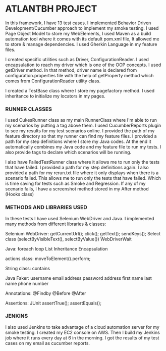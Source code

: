 # ATLANTBH PROJECT

In this framework, I have 13 test cases. I implemented Behavior Driven Development/Cucumber approach to implement my smoke testing. I used Page Object Model to store my WebElements, I used Maven as a build automation tool where it comes with its default pom.xml file, It allowed me to store & manage dependencies. I used Gherkin Language in my feature files. 

I created specific utilities such as Driver, ConfigurationReader. I used encapsulation to reach my driver which is one of the OOP concepts. I used getDriver method. In that method, driver name is declared from configuration.properties file with the help of getProperty method which comes from ConfigurationReader utility class. 

I created a TestBase class where I store my pagefactory method. I used inheritance to initialize my locators in my pages.

### RUNNER CLASSES 

I used CukesRunner class as my main RunnerClass where I'm able to run my scenarios by putting a tag above them. I used CucumberReports plugin to see my results for my test scenarios online. I provided the path of my feature directory so that my runner can find my feature files. I provided a path for my step definitions where I store my Java codes. At the end it automatically combines my Java code and my feature file to run my tests. I also provide tags to declare which scenarios will be running. 

I also have FailedTestRunner class where it allows me to run only the tests that have failed. I provided a path for my step definitions again. I also provided a path for my rerun.txt file where it only displays when there is a scenario failed. This allows me to run only the tests that have failed. Which is time saving for tests such as Smoke and Regression. If any of my scenario fails, I have a screenshot method stored in my After method (Hooks class)

### METHODS AND LIBRARIES USED

In these tests I have used Selenium WebDriver and Java. I implemented many methods from different libraries & classes: 

Selenium WebDriver: 
getCurrentUrl(); 
click(); 
getText(); 
sendKeys(); 
Select class (selectByVisibleText(), selectByValue())
WebDriverWait

Java:
foreach loop
List<WebElements>
Inheritance
Encapsulation

actions class: 
moveToElement().perform;

String class: 
contains

Java Faker: 
username 
email address
password
address
first name
last name
phone number

Annotations:
@Findby
@Before
@After

Assertions: 
JUnit
assertTrue();
assertEquals();

### JENKINS
I also used Jenkins to take advantage of a cloud automation server for my smoke testing. I created my EC2 console on AWS. Then I build my Jenkins job where it runs every day at 6 in the morning. I got the results of my test cases on my email as cucumber reports. 